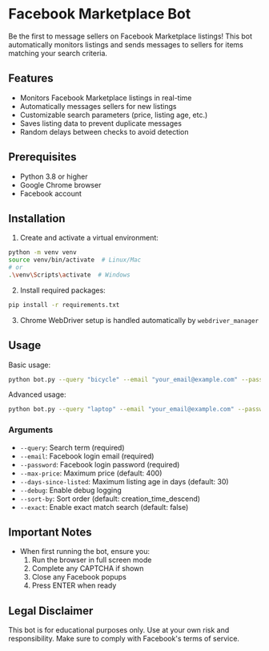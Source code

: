 # Facebook Marketplace Bot

Be the first to message sellers on Facebook Marketplace listings! This bot automatically monitors listings and sends messages to sellers for items matching your search criteria.

## Features

- Monitors Facebook Marketplace listings in real-time
- Automatically messages sellers for new listings
- Customizable search parameters (price, listing age, etc.)
- Saves listing data to prevent duplicate messages
- Random delays between checks to avoid detection

## Prerequisites

- Python 3.8 or higher
- Google Chrome browser
- Facebook account

## Installation

1. Create and activate a virtual environment:
```bash
python -m venv venv
source venv/bin/activate  # Linux/Mac
# or
.\venv\Scripts\activate  # Windows
```

2. Install required packages:
```bash
pip install -r requirements.txt
```

3. Chrome WebDriver setup is handled automatically by `webdriver_manager`

## Usage

Basic usage:
```bash
python bot.py --query "bicycle" --email "your_email@example.com" --password "your_password"
```

Advanced usage:
```bash
python bot.py --query "laptop" --email "your_email@example.com" --password "your_password" --max-price "500" --days-since-listed "7" --debug
```

### Arguments

- `--query`: Search term (required)
- `--email`: Facebook login email (required)
- `--password`: Facebook login password (required)
- `--max-price`: Maximum price (default: 400)
- `--days-since-listed`: Maximum listing age in days (default: 30)
- `--debug`: Enable debug logging
- `--sort-by`: Sort order (default: creation_time_descend)
- `--exact`: Enable exact match search (default: false)

## Important Notes

- When first running the bot, ensure you:
    1. Run the browser in full screen mode
    2. Complete any CAPTCHA if shown
    3. Close any Facebook popups
    4. Press ENTER when ready

## Legal Disclaimer

This bot is for educational purposes only. Use at your own risk and responsibility. Make sure to comply with Facebook's terms of service.

